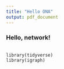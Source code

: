 ```yaml
---
title: "Hello ONA"
output: pdf_document
---
```


### Hello, network!

```{r}

library(tidyverse)
library(igraph)
